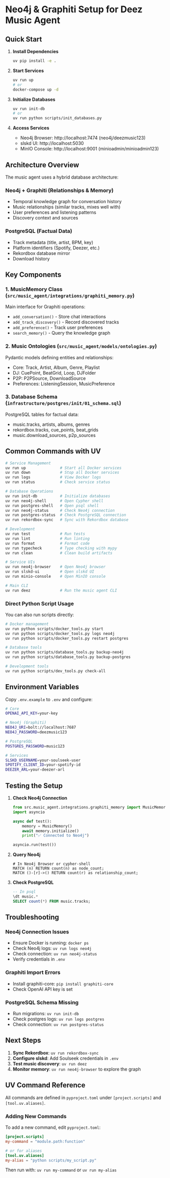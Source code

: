 # Neo4j & Graphiti Setup for Deez Music Agent

## Quick Start

1. **Install Dependencies**
   ```bash
   uv pip install -e .
   ```

2. **Start Services**
   ```bash
   uv run up
   # or
   docker-compose up -d
   ```

3. **Initialize Databases**
   ```bash
   uv run init-db
   # or
   uv run python scripts/init_databases.py
   ```

3. **Access Services**
   - Neo4j Browser: http://localhost:7474 (neo4j/deezmusic123)
   - slskd UI: http://localhost:5030
   - MinIO Console: http://localhost:9001 (minioadmin/minioadmin123)

## Architecture Overview

The music agent uses a hybrid database architecture:

### Neo4j + Graphiti (Relationships & Memory)
- Temporal knowledge graph for conversation history
- Music relationships (similar tracks, mixes well with)
- User preferences and listening patterns
- Discovery context and sources

### PostgreSQL (Factual Data)
- Track metadata (title, artist, BPM, key)
- Platform identifiers (Spotify, Deezer, etc.)
- Rekordbox database mirror
- Download history

## Key Components

### 1. MusicMemory Class (`src/music_agent/integrations/graphiti_memory.py`)
Main interface for Graphiti operations:
- `add_conversation()` - Store chat interactions
- `add_track_discovery()` - Record discovered tracks
- `add_preference()` - Track user preferences
- `search_memory()` - Query the knowledge graph

### 2. Music Ontologies (`src/music_agent/models/ontologies.py`)
Pydantic models defining entities and relationships:
- Core: Track, Artist, Album, Genre, Playlist
- DJ: CuePoint, BeatGrid, Loop, DJFolder
- P2P: P2PSource, DownloadSource
- Preferences: ListeningSession, MusicPreference

### 3. Database Schema (`infrastructure/postgres/init/01_schema.sql`)
PostgreSQL tables for factual data:
- music.tracks, artists, albums, genres
- rekordbox.tracks, cue_points, beat_grids
- music.download_sources, p2p_sources

## Common Commands with UV

```bash
# Service Management
uv run up               # Start all Docker services
uv run down             # Stop all Docker services
uv run logs             # View Docker logs
uv run status           # Check service status

# Database Operations
uv run init-db          # Initialize databases
uv run neo4j-shell      # Open Cypher shell
uv run postgres-shell   # Open psql shell
uv run neo4j-status     # Check Neo4j connection
uv run postgres-status  # Check PostgreSQL connection
uv run rekordbox-sync   # Sync with Rekordbox database

# Development
uv run test             # Run tests
uv run lint             # Run linting
uv run format           # Format code
uv run typecheck        # Type checking with mypy
uv run clean            # Clean build artifacts

# Service UIs
uv run neo4j-browser    # Open Neo4j browser
uv run slskd-ui         # Open slskd UI
uv run minio-console    # Open MinIO console

# Main CLI
uv run deez             # Run the music agent CLI
```

### Direct Python Script Usage

You can also run scripts directly:

```bash
# Docker management
uv run python scripts/docker_tools.py start
uv run python scripts/docker_tools.py logs neo4j
uv run python scripts/docker_tools.py restart postgres

# Database tools
uv run python scripts/database_tools.py backup-neo4j
uv run python scripts/database_tools.py backup-postgres

# Development tools
uv run python scripts/dev_tools.py check-all
```

## Environment Variables

Copy `.env.example` to `.env` and configure:

```bash
# Core
OPENAI_API_KEY=your-key

# Neo4j (Graphiti)
NEO4J_URI=bolt://localhost:7687
NEO4J_PASSWORD=deezmusic123

# PostgreSQL
POSTGRES_PASSWORD=music123

# Services
SLSKD_USERNAME=your-soulseek-user
SPOTIFY_CLIENT_ID=your-spotify-id
DEEZER_ARL=your-deezer-arl
```

## Testing the Setup

1. **Check Neo4j Connection**
   ```python
   from src.music_agent.integrations.graphiti_memory import MusicMemory
   import asyncio
   
   async def test():
       memory = MusicMemory()
       await memory.initialize()
       print("✅ Connected to Neo4j")
   
   asyncio.run(test())
   ```

2. **Query Neo4j**
   ```cypher
   # In Neo4j Browser or cypher-shell
   MATCH (n) RETURN count(n) as node_count;
   MATCH ()-[r]->() RETURN count(r) as relationship_count;
   ```

3. **Check PostgreSQL**
   ```sql
   -- In psql
   \dt music.*
   SELECT count(*) FROM music.tracks;
   ```

## Troubleshooting

### Neo4j Connection Issues
- Ensure Docker is running: `docker ps`
- Check Neo4j logs: `uv run logs neo4j`
- Check connection: `uv run neo4j-status`
- Verify credentials in `.env`

### Graphiti Import Errors
- Install graphiti-core: `pip install graphiti-core`
- Check OpenAI API key is set

### PostgreSQL Schema Missing
- Run migrations: `uv run init-db`
- Check postgres logs: `uv run logs postgres`
- Check connection: `uv run postgres-status`

## Next Steps

1. **Sync Rekordbox**: `uv run rekordbox-sync`
2. **Configure slskd**: Add Soulseek credentials in `.env`
3. **Test music discovery**: `uv run deez`
4. **Monitor memory**: `uv run neo4j-browser` to explore the graph

## UV Command Reference

All commands are defined in `pyproject.toml` under `[project.scripts]` and `[tool.uv.aliases]`.

### Adding New Commands

To add a new command, edit `pyproject.toml`:

```toml
[project.scripts]
my-command = "module.path:function"

# or for aliases
[tool.uv.aliases]
my-alias = "python scripts/my_script.py"
```

Then run with: `uv run my-command` or `uv run my-alias`